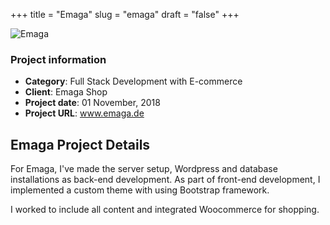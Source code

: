 +++
title = "Emaga"
slug = "emaga"
draft = "false"
+++

<img src="/images/portfolio/emaga.jpg" class="img-responsive" alt="Emaga">

<div class="card-header bg-secondary p-2">
        <h3 class="card-title p-2">Project information</h3>
        <ul>
          <li><strong>Category</strong>: Full Stack Development with E-commerce</li>
          <li><strong>Client</strong>: Emaga Shop</li>
          <li><strong>Project date</strong>: 01 November, 2018</li>
          <li><strong>Project URL</strong>: <a href="http://www.emaga.de/">www.emaga.de</a></li>
        </ul>
</div>


<div class="card-body">
     <h2 class="card-title py-2">Emaga Project Details</h2>
          <p>
           For Emaga, I've made the server setup, Wordpress and database installations as back-end development. As part of front-end development, I implemented a custom theme with using Bootstrap framework.</p>
         <p>
           I worked to include all content and integrated Woocommerce for shopping.</p>
</div>
